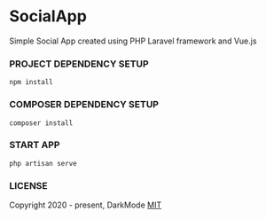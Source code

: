 # SocialApp
Simple Social App created using PHP Laravel framework and Vue.js
### PROJECT DEPENDENCY SETUP
```
npm install
```
### COMPOSER DEPENDENCY SETUP
```
composer install
```
### START APP
```
php artisan serve
```
### LICENSE
Copyright 2020 - present, DarkMode [MIT](http://opensource.org/licenses/MIT)
